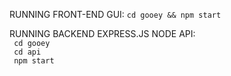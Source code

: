 RUNNING FRONT-END GUI: 
``` cd gooey && npm start ```

RUNNING BACKEND EXPRESS.JS NODE API: <br/>
<code> cd gooey </code> <br/>
<code> cd api </code> <br/>
<code> npm start </code> <br/>
